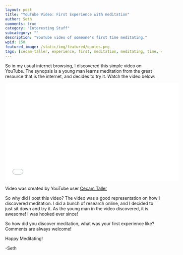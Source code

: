 ```yaml
---
layout: post
title: "YouTube Video: First Experience with meditation"
author: Seth
comments: true
category: "Interesting Stuff"
subcategory: ""
description: "YouTube video of someone's first time meditating."
wpid: 150
featured_image: /static/img/featured/quotes.png
tags: [cecam-taller, experience, first, meditation, meditating, time, video, YouTube]
---
```


So in my usual internet browsing, I discovered this simple video on YouTube. The synopsis is a young man learns meditation from the great resource that is the internet, and decides to try it. Watch the video below:

<iframe src="//www.youtube.com/embed/FbH5KZTB1QE" height="315" width="560" allowfullscreen="" frameborder="0"></iframe>

Video was created by YouTube user [Cecam Taller](https://www.youtube.com/user/canalcecam)

So why did I post this video?  The video was a good representation on how I discovered meditation.  I did a bunch of research online, and I decided to just sit down and try it.  As the young man in the video discovered, it is awesome!  I was hooked ever since!

So how did you discover meditation, what was your first experience like?  Comments are always welcome!

Happy Meditating!

-Seth
